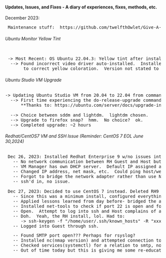#### Updates, Issues, and Fixes - A diary of experiences, fixes, methods, etc.

December 2023:
<pre> Maintenance stuff:  https://github.com/twelfthOwlet/Give-A-Hoot/blob/main/slw_Mecha_README.md </pre>

###### Ubuntu Monitor Yellow Tint 
<pre> 
 -> Most Recent: OS Ubuntu 22.04.3: Yellow tint after installing 2nd monitor.  
  --> Found incorrect video driver auto-installed.  Installed correct Nvidia driver package 
       to correct yellow coloration.  Version not stated to prevent compatibility issues.
</pre>  
###### Ubuntu Studio VM Upgrade
<pre>
-> Updating Ubuntu Studio VM from 20.04 to 22.04 from command line.  
  --> First time experiencing the do-release-upgrade command.  
      **Thanks to: https://ubuntu.com/server/docs/upgrade-introduction 

  --> Choice between sddm and lightdm.  lightdm chosen.
  --> Upgrade to firefox snap?  hmm.  No choice?  ok. 
  --> Completed upgrade: ~2 hours
</pre>

###### Redhat/CentOS7 VM and SSH Issue (Reminder: CentOS 7 EOL June 30,2024)
<pre>
 Dec 26, 2023: Installed Redhat Enterprise 9 w/no issues into VirtualBox. SSH and IP assignment issue.
   -- No network communication between RH Guest and Host but can access web. 
   -- VM Manager has own DHCP server.  Default IP assigned and NAT-ted.
   -- Changed IP address, net mask, etc.  Could ping host/web, but no ping from host.
   -- Forgot to bridge the network adapter rather than use NAT.
   -- ssh'd in, no issue.

 Dec 27, 2023: Decided to use CentOS 7 instead. Deleted RH9 from VM. SSH issue again, as suspected.
   -- Since this was a minimum install, configured everything for Guest network via config files through vi.
   -- Applied lessons learned from day before- bridged the adapter.  
   -- Installed net-tools to check if port 22 is open and for routing information
   -- Open.  Attempt to log into ssh and Host complains of a different remote host attached to IP address.
   -- Doh.  Yeah, the RH install, lol. Had to:
      -> ssh-keygen -f "/home/user/.ssh/known_hosts" -R "xxx.xx.x.xx"
   -- Logged into Guest through ssh.
</pre>
<pre>
   -- Found SMTP port open??? Perhaps for rsyslog?
   -- Installed nc(nmap version) and attempted connection to make sure it is live-- yep.
   -- Checked services(systemctl) for a relation to smtp, nothing seen or grepped.
   -- Out of time today but this is giving me some re-education of Linux commands on RH-based OS. 
</pre>
